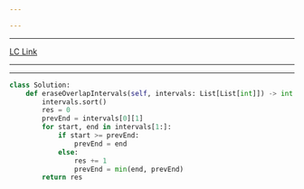 ```yaml
---

---
```

---
[LC Link](https://leetcode.com/problems/non-overlapping-intervals/)

---
---

```python
class Solution:
    def eraseOverlapIntervals(self, intervals: List[List[int]]) -> int:
        intervals.sort()
        res = 0
        prevEnd = intervals[0][1]
        for start, end in intervals[1:]:
            if start >= prevEnd:
                prevEnd = end
            else:
                res += 1
                prevEnd = min(end, prevEnd)
        return res

```